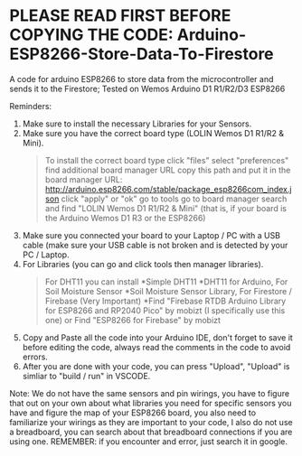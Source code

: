 # PLEASE READ FIRST BEFORE COPYING THE CODE: Arduino-ESP8266-Store-Data-To-Firestore
A code for arduino ESP8266 to store data from the microcontroller and sends it to the Firestore; Tested on Wemos Arduino D1 R1/R2/D3 ESP8266 

Reminders:
1. Make sure to install the necessary Libraries for your Sensors.
2. Make sure you have the correct board type (LOLIN Wemos D1 R1/R2 & Mini).
   > To install the correct board type
   > click "files"
   > select "preferences"
   > find additional board manager URL
   > copy this path and put it in the board manager URL: http://arduino.esp8266.com/stable/package_esp8266com_index.json
   > click "apply" or "ok"
   > go to tools
   > go to board manager
   > search and find "LOLIN Wemos D1 R1/R2 & Mini" (that is, if your board is the Arduino Wemos D1 R3 or the ESP8266)
3. Make sure you connected your board to your Laptop / PC with a USB cable (make sure your USB cable is not broken and is detected by your PC / Laptop.
4. For Libraries (you can go and click tools then manager libraries). 
   > For DHT11 you can install
      *Simple DHT11
      *DHT11 for Arduino,
   > For Soil Moisture Sensor
      *Soil Moisture Sensor Library,
   > For Firestore / Firebase (Very Important)
      *Find "Firebase RTDB Arduino Library for ESP8266 and RP2040 Pico" by mobizt (I specifically use this one)
      or Find "ESP8266 for Firebase" by mobizt
5. Copy and Paste all the code into your Arduino IDE, don't forget to save it before editing the code, always read the comments in the code to avoid errors.
6. After you are done with your code, you can press "Upload", "Upload" is simliar to "build / run" in VSCODE. 


Note:
We do not have the same sensors and pin wirings, you have to figure that out on your own about what libraries you need for specific sensors you have and figure the map of your ESP8266 board, you also need to familiarize your wirings as they are important to your code, I also do not use a breadboard, you can search about that breadboard connections if you are using one. REMEMBER: if you encounter and error, just search it in google.
    

